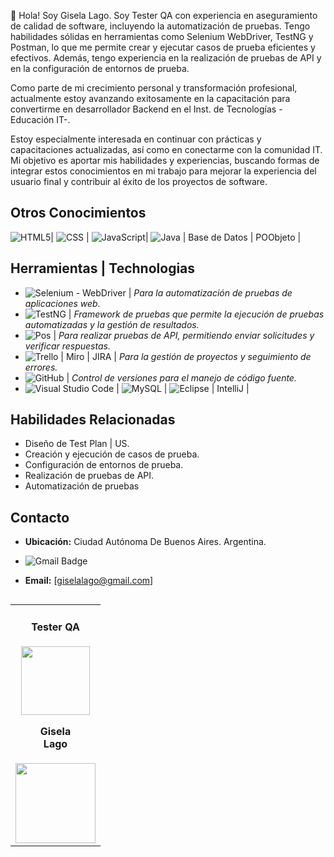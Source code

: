 
 
 
 
 👋 Hola! Soy Gisela Lago.
 Soy Tester QA con experiencia en aseguramiento de calidad de software, incluyendo la automatización de pruebas. Tengo habilidades sólidas en herramientas como Selenium WebDriver, TestNG y Postman, lo que me permite crear y ejecutar casos de prueba eficientes y efectivos.
Además, tengo experiencia en la realización de pruebas de API y en la configuración de entornos de prueba.

Como parte de mi crecimiento personal y transformación profesional, actualmente estoy avanzando exitosamente en la capacitación para convertirme en desarrollador Backend en el Inst. de Tecnologías -Educación IT-.

Estoy especialmente interesada en continuar con prácticas y capacitaciones actualizadas, así como en conectarme con la comunidad IT. Mi objetivo es aportar mis habilidades y experiencias, buscando formas de integrar estos conocimientos en mi trabajo para mejorar la experiencia del usuario final y contribuir al éxito de los proyectos de software.

## Otros Conocimientos

![HTML5](https://img.shields.io/badge/-HTML5-333333?style=flat&logo=HTML5)| ![CSS](https://img.shields.io/badge/-CSS-333333?style=flat&logo=CSS3&logoColor=1572B6) | ![JavaScript](https://img.shields.io/badge/-JavaScript-333333?style=flat&logo=javascript)| ![Java](https://img.shields.io/badge/-Java-333333?style=flat&logo=Java&logoColor=007396) | Base de Datos | POObjeto | 


## Herramientas | Technologias

- ![Selenium - WebDriver](https://img.shields.io/badge/SeleniumWebDriver-Green?style=plastic&logoSize=auto&labelColor=green&color=green) | *Para la automatización de pruebas de aplicaciones web.*
- ![TestNG](https://img.shields.io/badge/TestNG-Red?style=plastic&logoColor=red&logoSize=auto&labelColor=red&color=black) | *Framework de pruebas que permite la ejecución de pruebas automatizadas y la gestión de resultados.*
- ![Pos](
https://img.shields.io/badge/Postman-Orange?style=plastic&logoSize=auto&labelColor=rgb&color=orange) | *Para realizar pruebas de API, permitiendo enviar solicitudes y verificar respuestas.*
- ![Trello](https://img.shields.io/badge/-Trello-333333?style=flat&logo=trello&logoColor=007ACC) | Miro | JIRA |  *Para la gestión de proyectos y seguimiento de errores.*
- ![GitHub](https://img.shields.io/badge/-GitHub-333333?style=flat&logo=github) | *Control de versiones para el manejo de código fuente.*
- ![Visual Studio Code](https://img.shields.io/badge/-Visual%20Studio%20Code-333333?style=flat&logo=visual-studio-code&logoColor=007ACC)  | ![MySQL](https://img.shields.io/badge/-MySQL-333333?style=flat&logo=mysql) | ![Eclipse](https://img.shields.io/badge/-Eclipse-333333?style=flat&logo=eclipse-ide&logoColor=2C2255) | IntelliJ |

## Habilidades Relacionadas
- Diseño de Test Plan | US.
- Creación y ejecución de casos de prueba.
- Configuración de entornos de prueba.
- Realización de pruebas de API.
- Automatización de pruebas


## Contacto

- **Ubicación:** Ciudad Autónoma De Buenos Aires. Argentina.
- 
  ![Gmail Badge](https://img.shields.io/badge/-giselalago@gmail.com-006bed?style=flat-square&logo=Gmail&logoColor=white&link=mailto:giselalago@gmail.com)

- **Email:** [giselalago@gmail.com]
<table align='left'>
  <tr>
    <td align='center'>
      <div>
       <h4>Tester QA</h4>
        <a href="https://www.notion.so/Gisela-Lago-7d2c8e3b2e794d53894a8fcc8318ca81">
          <img width="110" src="https://github.com/user-attachments/assets/4d6f9204-8958-452a-b2b7-44098d9f357e"/>
        </a>
          <h4 style="margin-top: 1rem;">Gisela <br> Lago</h4>
        <div style='display: flex; flex-direction: column'>
          <a href="https://www.linkedin.com/in/giselalago/" target="_blank">
            <img style='width:8rem' src="https://img.shields.io/badge/linkedin%20-%230077B5.svg?&style=for-the-badge&logo=linkedin&logoColor=white="/>
  </tr>
</table>

